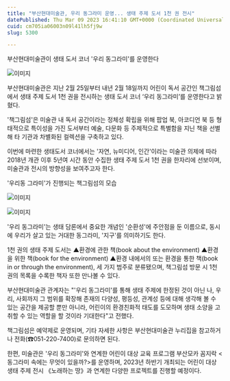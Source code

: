```yaml
---
title: "부산현대미술관, 우리 동그라미 운영... 생태 주제 도서 1천 권 전시"
datePublished: Thu Mar 09 2023 16:41:10 GMT+0000 (Coordinated Universal Time)
cuid: cm705ia06003n09l41lh5fj9w
slug: 5300

---
```



부산현대미술관이 생태 도서 코너 '우리 동그라미'를 운영한다

![이미지](https://cdn.hashnode.com/res/hashnode/image/upload/v1739258330872/9384f73c-2958-4079-931f-92d9ca1a2eba.png)

부산현대미술관은 지난 2월 25일부터 내년 2월 18일까지 어린이 독서 공간인 책그림섬에서 생태 주제 도서 1천 권을 전시하는 생태 도서 코너 ‘우리 동그라미’를 운영한다고 밝혔다.

'책그림섬'은 미술관 내 독서 공간이라는 정체성 확립을 위해 팝업 북, 아코디언 북 등 형태적으로 특이성을 가진 도서부터 예술, 다문화 등 주제적으로 특별함을 지닌 책을 선별해 타 기관과 차별화된 컬렉션을 구축하고 있다.

이번에 마련한 생태도서 코너에서는 '자연, 뉴미디어, 인간'이라는 미술관 의제에 따라 2018년 개관 이후 5년여 시간 동안 수집한 생태 주제 도서 1천 권을 한자리에 선보이며, 미술관과 전시의 방향성을 보여주고자 한다.

'우리동 그라미'가 진행되는 책그림섬의 모습

![이미지](https://cdn.hashnode.com/res/hashnode/image/upload/v1739258333222/0115948d-b327-49f8-943f-11cd440294e4.png)

![이미지](https://cdn.hashnode.com/res/hashnode/image/upload/v1739258335813/9e78786e-f412-49de-834c-996b1e7896dc.png)

'우리 동그라미'는 생태 담론에서 중요한 개념인 '순환성'에 주안점을 둔 이름으로, 동시에 우리가 살고 있는 거대한 동그라미, '지구'를 의미하기도 한다.

1천 권의 생태 주제 도서는 ▲환경에 관한 책(book about the environment) ▲환경을 위한 책(book for the environment) ▲환경 내에서의 또는 환경을 통한 책(book in or through the environment), 세 가지 범주로 분류됐으며, 책그림섬 방문 시 1천 권의 목록을 수록한 책자 또한 만나볼 수 있다.

부산현대미술관 관계자는 "'우리 동그라미'를 통해 생태 주제에 한정된 것이 아닌 나, 우리, 사회까지 그 범위를 확장해 존재의 다양성, 평등성, 관계성 등에 대해 생각해 볼 수 있는 공간을 제공할 뿐만 아니라, 어린이의 환경친화적 태도를 도모하며 생태 소양을 고취할 수 있는 역할을 할 것이라 기대한다"고 전했다.

책그림섬은 예약제로 운영되며, 기타 자세한 사항은 부산현대미술관 누리집을 참고하거나 전화(☎051-220-7400)로 문의하면 된다.

한편, 미술관은 '우리 동그라미'와 연계한 어린이 대상 교육 프로그램 부산모카 꼼지락 <동그라미 속에는 무엇이 있을까?>를 운영하며, 2023년 하반기 개최되는 어린이 대상 생태 주제 전시 《노래하는 땅》과 연계한 다양한 프로젝트를 진행할 예정이다.